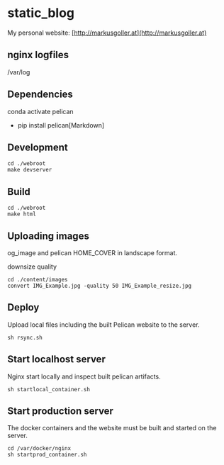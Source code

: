 # static_blog
My personal website: [http://markusgoller.at](http://markusgoller.at)

## nginx logfiles
/var/log

## Dependencies
conda activate pelican

* pip install pelican[Markdown]

## Development
```
cd ./webroot
make devserver
```

## Build
```
cd ./webroot
make html
```

## Uploading images
og_image and pelican HOME_COVER in landscape format.

downsize quality
```
cd ./content/images 
convert IMG_Example.jpg -quality 50 IMG_Example_resize.jpg
```


## Deploy
Upload local files including the built Pelican website to the server.

```
sh rsync.sh
```

## Start localhost server
Nginx start locally and inspect built pelican artifacts.
```
sh startlocal_container.sh
```


## Start production server
The docker containers and the website must be built and started on the server.

```
cd /var/docker/nginx
sh startprod_container.sh
```
